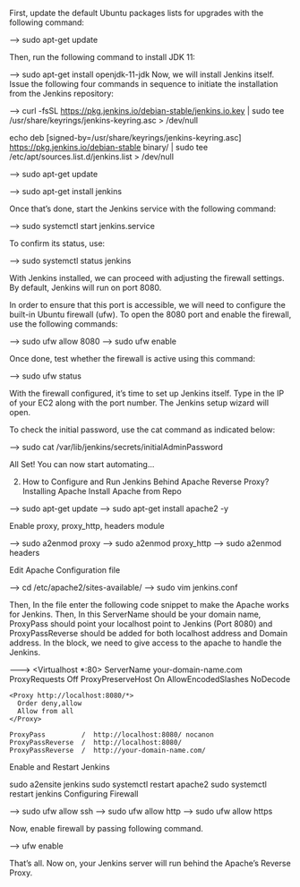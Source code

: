 First, update the default Ubuntu packages lists for upgrades with the following command:

-->  sudo apt-get update

Then, run the following command to install JDK 11:

-->  sudo apt-get install openjdk-11-jdk
Now, we will install Jenkins itself. Issue the following four commands in sequence to initiate the installation from the Jenkins repository:

--> curl -fsSL https://pkg.jenkins.io/debian-stable/jenkins.io.key | sudo tee \
         /usr/share/keyrings/jenkins-keyring.asc > /dev/null

echo deb [signed-by=/usr/share/keyrings/jenkins-keyring.asc] \
  https://pkg.jenkins.io/debian-stable binary/ | sudo tee \
  /etc/apt/sources.list.d/jenkins.list > /dev/null

--> sudo apt-get update

--> sudo apt-get install jenkins

Once that’s done, start the Jenkins service with the following command:

--> sudo systemctl start jenkins.service

To confirm its status, use:

--> sudo systemctl status jenkins

With Jenkins installed, we can proceed with adjusting the firewall settings. By default, Jenkins will run on port 8080.

In order to ensure that this port is accessible, we will need to configure the built-in Ubuntu firewall (ufw). To open the 8080 port and enable the firewall, use the following commands:

-->  sudo ufw allow 8080
-->  sudo ufw enable

Once done, test whether the firewall is active using this command:

--> sudo ufw status

With the firewall configured, it’s time to set up Jenkins itself. Type in the IP of your EC2 along with the port number. The Jenkins setup wizard will open.

To check the initial password, use the cat command as indicated below:

--> sudo cat /var/lib/jenkins/secrets/initialAdminPassword

All Set! You can now start automating...

2. How to Configure and Run Jenkins Behind Apache Reverse Proxy?
Installing Apache Install Apache from Repo

--> sudo apt-get update
--> sudo apt-get install apache2 -y

Enable proxy, proxy_http, headers module

--> sudo a2enmod proxy
--> sudo a2enmod proxy_http
--> sudo a2enmod headers

Edit Apache Configuration file

--> cd /etc/apache2/sites-available/
--> sudo vim jenkins.conf

Then, In the file enter the following code snippet to make the Apache works for Jenkins. Then, In this ServerName should be your domain name, ProxyPass should point your localhost point to Jenkins (Port 8080) and ProxyPassReverse should be added for both localhost address and Domain address. In the block, we need to give access to the apache to handle the Jenkins.

--->
<Virtualhost *:80>
    ServerName        your-domain-name.com
    ProxyRequests     Off
    ProxyPreserveHost On
    AllowEncodedSlashes NoDecode
 
    <Proxy http://localhost:8080/*>
      Order deny,allow
      Allow from all
    </Proxy>
 
    ProxyPass         /  http://localhost:8080/ nocanon
    ProxyPassReverse  /  http://localhost:8080/
    ProxyPassReverse  /  http://your-domain-name.com/
</Virtualhost>
Enable and Restart Jenkins

sudo a2ensite jenkins
sudo systemctl restart apache2
sudo systemctl restart jenkins
Configuring Firewall

--> sudo ufw allow ssh
--> sudo ufw allow http
--> sudo ufw allow https

Now, enable firewall by passing following command.

--> ufw enable

That’s all. Now on, your Jenkins server will run behind the Apache’s Reverse Proxy.
